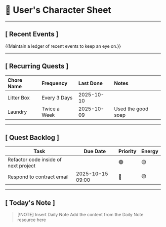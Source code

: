 # 🚀 User's Character Sheet



---

## [ Recent Events ]

{{Maintain a ledger of recent events to keep an eye on.}}

---

## [ Recurring Quests ]

| Chore Name | Frequency    | Last Done  | Notes              |
| :--------- | :----------- | :--------- | :----------------- |
| Litter Box | Every 3 Days | 2025-10-10 |                    |
| Laundry    | Twice a Week | 2025-10-09 | Used the good soap |

---

## [ Quest Backlog ]

| Task                                  | Due Date         | Priority | Energy |
| ------------------------------------- | ---------------- | -------- | ------ |
| Refactor  code inside of next project |                  | 🟢       | 🟡     |
| Respond to contract email             | 2025-10-15 09:00 | 🔴       | 🟡     |

---

## [ Today's Note ]


> [!NOTE] Insert Daily Note
> Add the content from the Daily Note resource here

